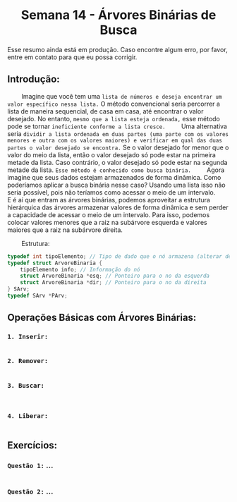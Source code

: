 <h1 align="center"> Semana 14 - Árvores Binárias de Busca </h1>

Esse resumo ainda está em produção. Caso encontre algum erro, por favor, entre em contato para que eu possa corrigir.

## Introdução:
&emsp;&emsp; Imagine que você tem uma `lista de números e deseja encontrar um valor específico nessa lista.` O método convencional seria percorrer a lista de maneira sequencial, de casa em casa, até encontrar o valor desejado. No entanto, `mesmo que a lista esteja ordenada,` esse método pode se tornar `ineficiente conforme a lista cresce.`
&emsp;&emsp; Uma alternativa seria `dividir a lista ordenada em duas partes (uma parte com os valores menores e outra com os valores maiores) e verificar em qual das duas partes o valor desejado se encontra.` Se o valor desejado for menor que o valor do meio da lista, então o valor desejado só pode estar na primeira metade da lista. Caso contrário, o valor desejado só pode estar na segunda metade da lista. `Esse método é conhecido como busca binária.`
&emsp;&emsp; Agora imagine que seus dados estejam armazenados de forma dinâmica. Como poderíamos aplicar a busca binária nesse caso? Usando uma lista isso não seria possível, pois não teríamos como acessar o meio de um intervalo.
&emsp;&emsp; E é aí que entram as árvores binárias, podemos aproveitar a estrutura hierárquica das árvores armazenar valores de forma dinâmica e sem perder a capacidade de acessar o meio de um intervalo. Para isso, podemos colocar valores menores que a raiz na subárvore esquerda e valores maiores que a raiz na subárvore direita. 








&emsp;&emsp; Estrutura:
~~~c
typedef int tipoElemento; // Tipo de dado que o nó armazena (alterar de acordo com o problema)
typedef struct ArvoreBinaria {
	tipoElemento info; // Informação do nó
	struct ArvoreBinaria *esq; // Ponteiro para o no da esquerda
	struct ArvoreBinaria *dir; // Ponteiro para o no da direita
} SArv;
typedef SArv *PArv;
~~~


## Operações Básicas com Árvores Binárias:
### `1. Inserir:`
~~~c
~~~

### `2. Remover:`
~~~c
~~~

### `3. Buscar:`
~~~c
~~~

~~~c
~~~

### `4. Liberar:`
~~~c
~~~


## Exercícios:
### `Questão 1:` ...
~~~c
~~~

### `Questão 2:` ...
~~~c
~~~
